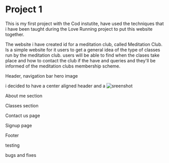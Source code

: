 <h1>Project 1</h1>

This is my first project with the Cod instutite, have used the techniques that i have been taught during the Love Running project to put this website together.

The website i have created id for a meditation club, called Meditation Club. 
Is a simple website for it users to get a general idea of the type of classes run by the meditation club. users will be able to find when the clases take place and how to contact the club if the have and queries and they'll be informed of the meditation clubs membership scheme. 

Header, navigation bar hero image

i decided to have a center aligned header and a 
![sreenshot](/workspace/Project1/asset/image/screeshot-header-nav-heroimage.png)





About me section

Classes section

Contact us page

Signup page

Footer 

testing

bugs and fixes 

